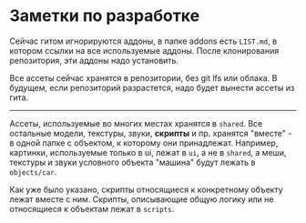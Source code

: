 # Заметки по разработке

Сейчас гитом игнорируются аддоны, в папке addons есть `LIST.md`, в котором ссылки на все используемые аддоны. После клонирования репозитория, эти аддоны надо установить.

Все ассеты сейчас хранятся в репозитории, без git lfs или облака. В будущем, если репозиторий разрастется, надо будет вынести ассеты из гита.

---

Ассеты, используемые во многих местах хранятся в `shared`. Все остальные модели, текстуры, звуки, **скрипты** и пр. хранятся "вместе" - в одной папке с объектом, к которому они принадлежат. Например, картинки, используемые только в ui, лежат в `ui`, а не в `shared`, а меши, текстуры и звуки условного объекта "машина" будут лежать в `objects/car`.

Как уже было указано, скрипты относящиеся к конкретному объекту лежат вместе с ним. Скрипты, описывающие общую логику или не относящиеся к объектам лежат в `scripts`.
